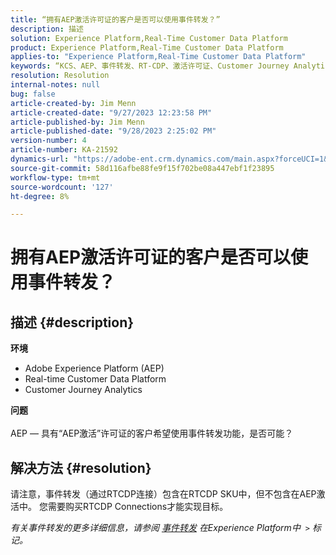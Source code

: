 ```yaml
---
title: “拥有AEP激活许可证的客户是否可以使用事件转发？”
description: 描述
solution: Experience Platform,Real-Time Customer Data Platform
product: Experience Platform,Real-Time Customer Data Platform
applies-to: "Experience Platform,Real-Time Customer Data Platform"
keywords: “KCS、AEP、事件转发、RT-CDP、激活许可证、Customer Journey Analytics、Adobe Experience Platform”
resolution: Resolution
internal-notes: null
bug: false
article-created-by: Jim Menn
article-created-date: "9/27/2023 12:23:58 PM"
article-published-by: Jim Menn
article-published-date: "9/28/2023 2:25:02 PM"
version-number: 4
article-number: KA-21592
dynamics-url: "https://adobe-ent.crm.dynamics.com/main.aspx?forceUCI=1&pagetype=entityrecord&etn=knowledgearticle&id=0fe596b8-305d-ee11-be6f-6045bd006268"
source-git-commit: 58d116afbe88fe9f15f702be08a447ebf1f23895
workflow-type: tm+mt
source-wordcount: '127'
ht-degree: 8%

---
```


# 拥有AEP激活许可证的客户是否可以使用事件转发？

## 描述 {#description}

<b>环境</b>
- Adobe Experience Platform (AEP)
- Real-time Customer Data Platform
- Customer Journey Analytics


<b>问题</b>
<br><br>AEP — 具有“AEP激活”许可证的客户希望使用事件转发功能，是否可能？<br>

## 解决方法 {#resolution}


请注意，事件转发（通过RTCDP连接）包含在RTCDP SKU中，但不包含在AEP激活中。
您需要购买RTCDP Connections才能实现目标。

*有关事件转发的更多详细信息，请参阅 [事件转发](https://experienceleague.adobe.com/docs/experience-platform/tags/event-forwarding/overview.html?lang=en) 在Experience Platform中  `>`  标记。*


